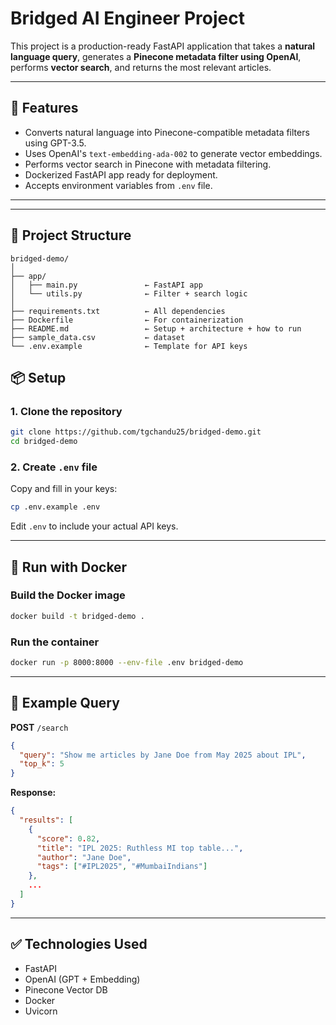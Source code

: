 # Bridged AI Engineer Project

This project is a production-ready FastAPI application that takes a **natural language query**, generates a **Pinecone metadata filter using OpenAI**, performs **vector search**, and returns the most relevant articles.

---

## 🚀 Features

- Converts natural language into Pinecone-compatible metadata filters using GPT-3.5.
- Uses OpenAI's `text-embedding-ada-002` to generate vector embeddings.
- Performs vector search in Pinecone with metadata filtering.
- Dockerized FastAPI app ready for deployment.
- Accepts environment variables from `.env` file.

---
---

## 📁 Project Structure

```
bridged-demo/
│
├── app/
│   ├── main.py               ← FastAPI app
│   └── utils.py              ← Filter + search logic
│
├── requirements.txt          ← All dependencies
├── Dockerfile                ← For containerization
├── README.md                 ← Setup + architecture + how to run
├── sample_data.csv           ← dataset
└── .env.example              ← Template for API keys
```


## 📦 Setup

### 1. Clone the repository

```bash
git clone https://github.com/tgchandu25/bridged-demo.git
cd bridged-demo
```

### 2. Create `.env` file

Copy and fill in your keys:

```bash
cp .env.example .env
```

Edit `.env` to include your actual API keys.

---

## 🐳 Run with Docker

### Build the Docker image

```bash
docker build -t bridged-demo .
```

### Run the container

```bash
docker run -p 8000:8000 --env-file .env bridged-demo
```

---

## 🧪 Example Query

**POST** `/search`

```json
{
  "query": "Show me articles by Jane Doe from May 2025 about IPL",
  "top_k": 5
}
```

**Response:**

```json
{
  "results": [
    {
      "score": 0.82,
      "title": "IPL 2025: Ruthless MI top table...",
      "author": "Jane Doe",
      "tags": ["#IPL2025", "#MumbaiIndians"]
    },
    ...
  ]
}
```

---

## ✅ Technologies Used

- FastAPI
- OpenAI (GPT + Embedding)
- Pinecone Vector DB
- Docker
- Uvicorn